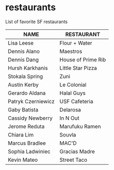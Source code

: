 # restaurants
List of favorite SF restaurants

 NAME | RESTAURANT 
---|---
Lisa Leese | Flour + Water
Dennis Alano | Maestros
Dennis Dang | House of Prime Rib
Hursh Karkhanis | Little Star Pizza
Stokala Spring | Zuni
Austin Kerby | Le Colonial
Gerardo Aldana | Halal Guys
Patryk Czerniewicz | USF Cafeteria
Gaby Batista | Delarosa
Cassidy Newberry | In N Out
Jerome Reduta | Marufuku Ramen
Chiara Lim | Souvla
Marcus Bradlee | MAC'D
Sophia Ladwiniec | Gracias Madre
Kevin Mateo | Street Taco

